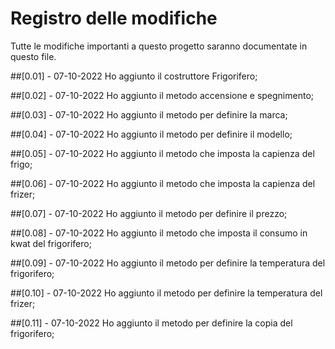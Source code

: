 # Registro delle modifiche
Tutte le modifiche importanti a questo progetto saranno documentate in questo file.

##[0.01] - 07-10-2022
Ho aggiunto il costruttore Frigorifero;

##[0.02] - 07-10-2022
Ho aggiunto il metodo accensione e spegnimento;

##[0.03] - 07-10-2022
Ho aggiunto il metodo per definire la marca;

##[0.04] - 07-10-2022
Ho aggiunto il metodo per definire il modello;

##[0.05] - 07-10-2022
Ho aggiunto il metodo che imposta la capienza del frigo;

##[0.06] - 07-10-2022
Ho aggiunto il metodo che imposta la capienza del frizer;

##[0.07] - 07-10-2022
Ho aggiunto il metodo per definire il prezzo;

##[0.08] - 07-10-2022
Ho aggiunto il metodo che imposta il consumo in kwat del frigorifero;

##[0.09] - 07-10-2022
Ho aggiunto il metodo per definire la temperatura del frigorifero;

##[0.10] - 07-10-2022
Ho aggiunto il metodo per definire la temperatura del frizer;

##[0.11] - 07-10-2022
Ho aggiunto il metodo per definire la copia del frigorifero;

